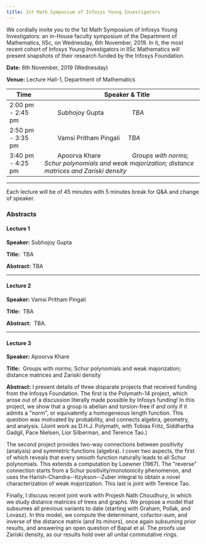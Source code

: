 ```yaml
---
title: 1st Math Symposium of Infosys Young Investigators
---
```

We cordially invite you to the 1st Math Symposium of Infosys
Young Investigators: an in-House faculty symposium of the
Department of Mathematics, IISc, on Wednesday, 6th November, 2019.
In it, the most recent cohort of Infosys Young Investigators
in IISc Mathematics will present snapshots of their research 
funded by the Infosys Foundation.

__Date:__     6th November, 2019 (Wednesday)

__Venue:__  Lecture Hall-1, Department of Mathematics




Time               |  &nbsp; &nbsp; &nbsp; &nbsp;   Speaker & Title
--- | ---
2:00 pm - 2:45 pm  |   &nbsp; &nbsp; &nbsp; &nbsp;  Subhojoy Gupta &nbsp; &nbsp; &nbsp; &nbsp; &nbsp; &nbsp; &nbsp; &nbsp;  _TBA_
2:50 pm - 3:35 pm  |   &nbsp; &nbsp; &nbsp; &nbsp;  Vamsi Pritham Pingali   &nbsp; &nbsp; _TBA_
3:40 pm - 4:25 pm  |   &nbsp; &nbsp; &nbsp; &nbsp;  Apoorva Khare  &nbsp; &nbsp; &nbsp; &nbsp; &nbsp; &nbsp; &nbsp; &nbsp; &nbsp; _Groups with norms; Schur polynomials and weak majorization; distance matrices and Zariski density_


---

Each lecture will be of 45 minutes with 5 minutes break for Q&A and change of speaker.

### Abstracts

#### Lecture 1 ​

__Speaker:__ Subhojoy Gupta

__Title:__ ​ TBA

__Abstract:__ TBA

---

#### Lecture 2​

__Speaker:__ Vamsi Pritham Pingali

__Title:__ ​ TBA

__Abstract:__ ​ TBA.

---

#### Lecture 3​

__Speaker:__ Apoorva Khare

__Title:__ ​ Groups with norms; Schur polynomials and weak majorization; distance matrices and Zariski density

__Abstract:__ I present details of three disparate projects that received
funding from the Infosys Foundation. The first is the Polymath-14 project,
which arose out of a discussion literally made possible by Infosys funding!
In this project, we show that a group is abelian and torsion-free if and
only if it admits a "norm", or equivalently a homogeneous length function.
This question was motivated by probability, and connects algebra, geometry,
and analysis. (Joint work as D.H.J. Polymath, with Tobias Fritz, Siddhartha
Gadgil, Pace Nielsen, Lior Silberman, and Terence Tao.)

The second project provides two-way connections between positivity (analysis)
and symmetric functions (algebra). I cover two aspects, the first of which
reveals that every smooth function naturally leads to all Schur polynomials.
This extends a computation by Loewner (1967). The "reverse" connection starts
from a Schur positivity/monotonicity phenomenon, and uses the
Harish-Chandra--Itzykson--Zuber integral to obtain a novel characterization
of weak majorization. This last is joint with Terence Tao.

Finally, I discuss recent joint work with Projesh Nath Choudhury, in which
we study distance matrices of trees and graphs. We propose a model that
subsumes all previous variants to date (starting with Graham, Pollak, and
Lovasz). In this model, we compute the determinant, cofactor-sum, and
inverse of the distance matrix (and its minors), once again subsuming prior
results, and answering an open question of Bapat et al. The proofs use
Zariski density, as our results hold over all unital commutative rings.

